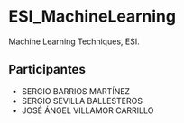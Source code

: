 # ESI_MachineLearning
Machine Learning Techniques, ESI.
## Participantes
- SERGIO BARRIOS MARTÍNEZ
- SERGIO SEVILLA BALLESTEROS
- JOSÉ ÁNGEL VILLAMOR CARRILLO
